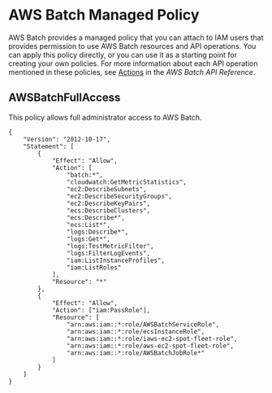 # AWS Batch Managed Policy<a name="batch_managed_policies"></a>

AWS Batch provides a managed policy that you can attach to IAM users that provides permission to use AWS Batch resources and API operations\. You can apply this policy directly, or you can use it as a starting point for creating your own policies\. For more information about each API operation mentioned in these policies, see [Actions](https://docs.aws.amazon.com/batch/latest/APIReference/API_Operations.html) in the *AWS Batch API Reference*\.

## AWSBatchFullAccess<a name="AWSBatchFullAccess"></a>

This policy allows full administrator access to AWS Batch\.

```
{
    "Version": "2012-10-17",
    "Statement": [
        {
            "Effect": "Allow",
            "Action": [
                "batch:*",
                "cloudwatch:GetMetricStatistics",
                "ec2:DescribeSubnets",
                "ec2:DescribeSecurityGroups",
                "ec2:DescribeKeyPairs",
                "ecs:DescribeClusters",
                "ecs:Describe*",
                "ecs:List*",
                "logs:Describe*",
                "logs:Get*",
                "logs:TestMetricFilter",
                "logs:FilterLogEvents",
                "iam:ListInstanceProfiles",
                "iam:ListRoles"
            ],
            "Resource": "*"
        },
        {
            "Effect": "Allow",
            "Action": ["iam:PassRole"],
            "Resource": [
                "arn:aws:iam::*:role/AWSBatchServiceRole",
                "arn:aws:iam::*:role/ecsInstanceRole",
                "arn:aws:iam::*:role/iaws-ec2-spot-fleet-role",
                "arn:aws:iam::*:role/aws-ec2-spot-fleet-role",
                "arn:aws:iam::*:role/AWSBatchJobRole*"
            ]
        }
    ]
}
```